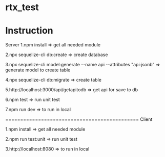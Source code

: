 # rtx_test

Instruction
================================================
Server
1.npm install => get all needed module

2.npx sequelize-cli db:create => create database

3.npx sequelize-cli model:generate --name api --attributes "api:jsonb" => generate model to create table

4.npx sequelize-cli db:migrate => create table

5.http://localhost:3000/api/getapitodb => get api for save to db

6.npm test => run unit test

7.npm run dev => to run in local

=============================================
Client

1.npm install => get all needed module

2.npm run test:unit => run unit test

3.http://localhost:8080 => to run in local


